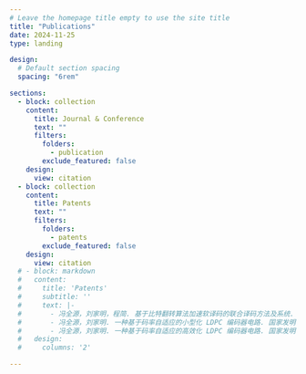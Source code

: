 ```yaml
---
# Leave the homepage title empty to use the site title
title: "Publications"
date: 2024-11-25
type: landing

design:
  # Default section spacing
  spacing: "6rem"

sections:
  - block: collection
    content:
      title: Journal & Conference
      text: ""
      filters:
        folders:
          - publication
        exclude_featured: false
    design:
      view: citation
  - block: collection
    content:
      title: Patents
      text: ""
      filters:
        folders:
          - patents
        exclude_featured: false
    design:
      view: citation
  # - block: markdown
  #   content:
  #     title: 'Patents'
  #     subtitle: ''
  #     text: |-
  #       - 冯全源，刘家明，程简. 基于比特翻转算法加速软译码的联合译码方法及系统. 国家发明专利：202011051282.X,  授权号：CN 112350738B
  #       - 冯全源，刘家明. 一种基于码率自适应的小型化 LDPC 编码器电路. 国家发明专利：202110544262.4，授权号：CN113285724B
  #       - 冯全源，刘家明. 一种基于码率自适应的高效化 LDPC 编码器电路. 国家发明专利：202110544295.9，授权号：CN113300717B
  #   design:
  #     columns: '2'

---
```


<!-- ---
title: Publications
cms_exclude: true

# View.
view: citation

# Optional header image (relative to `static/media/` folder).
banner:
  caption: ''
  image: ''

sections:
- block: collection
    content:
      title: Recent Patents
      text: ""
      filters:
        folders:
          - patents
        exclude_featured: false
    design:
      view: citation
      
--- -->

